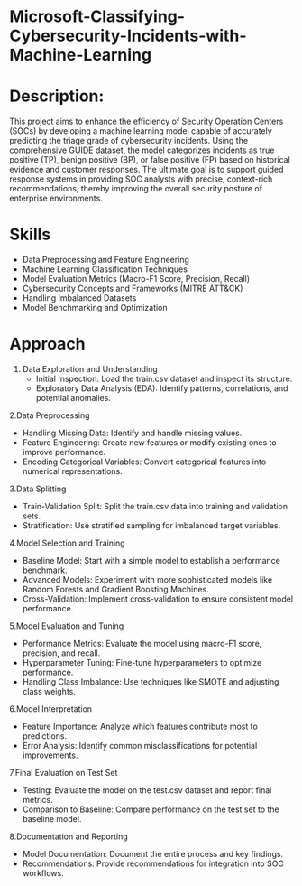 # Microsoft-Classifying-Cybersecurity-Incidents-with-Machine-Learning

# Description:
This project aims to enhance the efficiency of Security Operation Centers (SOCs) by developing a machine learning model capable of accurately predicting the triage grade of cybersecurity incidents. Using the comprehensive GUIDE dataset, the model categorizes incidents as true positive (TP), benign positive (BP), or false positive (FP) based on historical evidence and customer responses. The ultimate goal is to support guided response systems in providing SOC analysts with precise, context-rich recommendations, thereby improving the overall security posture of enterprise environments.


# Skills
* Data Preprocessing and Feature Engineering
* Machine Learning Classification Techniques
* Model Evaluation Metrics (Macro-F1 Score, Precision, Recall)
* Cybersecurity Concepts and Frameworks (MITRE ATT&CK)
* Handling Imbalanced Datasets
* Model Benchmarking and Optimization

# Approach
1. Data Exploration and Understanding
   * Initial Inspection: Load the train.csv dataset and inspect its structure.
   * Exploratory Data Analysis (EDA): Identify patterns, correlations, and potential anomalies.

2.Data Preprocessing
   * Handling Missing Data: Identify and handle missing values.
   * Feature Engineering: Create new features or modify existing ones to improve performance.
   * Encoding Categorical Variables: Convert categorical features into numerical representations.

3.Data Splitting
   * Train-Validation Split: Split the train.csv data into training and validation sets.
   * Stratification: Use stratified sampling for imbalanced target variables.

4.Model Selection and Training
   * Baseline Model: Start with a simple model to establish a performance benchmark.
   * Advanced Models: Experiment with more sophisticated models like Random Forests and Gradient Boosting Machines.
   * Cross-Validation: Implement cross-validation to ensure consistent model performance.

5.Model Evaluation and Tuning
   * Performance Metrics: Evaluate the model using macro-F1 score, precision, and recall.
   * Hyperparameter Tuning: Fine-tune hyperparameters to optimize performance.
   * Handling Class Imbalance: Use techniques like SMOTE and adjusting class weights.

6.Model Interpretation
   * Feature Importance: Analyze which features contribute most to predictions.
   * Error Analysis: Identify common misclassifications for potential improvements.

7.Final Evaluation on Test Set
   * Testing: Evaluate the model on the test.csv dataset and report final metrics.
   * Comparison to Baseline: Compare performance on the test set to the baseline model.

8.Documentation and Reporting
   * Model Documentation: Document the entire process and key findings.
   * Recommendations: Provide recommendations for integration into SOC workflows.
